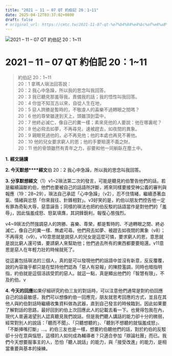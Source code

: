 ```yaml
---
title: "2021 – 11 – 07 QT 約伯記 20：1~11"
date: 2025-04-12T03:37:02+0800
draft: false
# original_url: https://cmtc.tw/2021-11-07-qt-%e7%b4%84%e4%bc%af%e8%a8%98-20%ef%bc%9a111
---
```


![2021 – 11 – 07 QT 約伯記 20：1~11](/images/qt.jpg   "2021 – 11 – 07 QT 約伯記 20：1~11")

# 2021 – 11 – 07 QT 約伯記 20：1~11

> 約伯記 20：1~11  
> 20：1 拿瑪人瑣法回答說：  
> 20：2 我心中急躁，所以我的思念叫我回答。  
> 20：3 我已聽見那羞辱我，責備我的話；我的悟性叫我回答。  
> 20：4 你豈不知亙古以來，自從人生在地，  
> 20：5 惡人誇勝是暫時的，不敬虔人的喜樂不過轉眼之間嗎？  
> 20：6 他的尊榮雖達到天上，頭雖頂到雲中，  
> 20：7 他終必滅亡，像自己的糞一樣；素來見他的人要說：他在哪裏呢？  
> 20：8 他必飛去如夢，不再尋見，速被趕去，如夜間的異象。  
> 20：9 親眼見過他的，必不再見他；他的本處也再見不著他。  
> 20：10 他的兒女要求窮人的恩；他的手要賠還不義之財。  
> 20：11 他的骨頭雖然有青年之力，卻要和他一同躺臥在塵土中。

**1.** **經文誦讀**

**2. 今天默想****經文**伯 20：2 我心中急躁，所以我的思念叫我回答。

**3. 分享默想經文**（1）v1~2瑣法第二次的發言，可能是聽見約伯警告他們的話，若是繼續論斷約伯，他們也要被自己的話語所評斷，將來同樣要接受神公義的審判與報應（19：28~29），瑣法自己承認「心中急躁」（v2），忍不住情緒，繼續憑著血氣、情緒與忿怒「你來我往、針鋒相對」。v3好笑的是，約伯以朋友們控告他一定有罪為奇恥大辱，惡意誣告；同樣的瑣法也把約伯反駁的話語當作是對他們的「羞辱」，因此惱羞成怒、怒氣填膺，其詞鋒銳利，報復心態強烈。

v4~9瑣法仍然強調惡人的誇勝、喜樂、尊榮，都是暫時的、不過轉眼之間、終必滅亡，像自己的糞一樣、無處可尋。他們飛去如夢、被趕去如夜間的異象（v8）；不再得見（v9）。v10意思就是說惡人的兒女是這麼可憐，要求窮人的恩，意思就是說比窮人還可憐，要請窮人來幫助他；他們過去所有的東西都要要賠還。v11意思是惡人在年輕力壯的時候就死了。

從這裏包括瑣法的三個人，真的是可以發現他們的話語中並沒有新意，反反覆覆，說的內容幾乎都只是在堅持他們認為「惡人有惡報」的陳腔濫調，同時也暗指明指，約伯就是這個活該受罰的惡人。就這一點，真是顯出他們的「智慧有限」，不及約伯。v

**4. 今天的回應**如果仔細研究約伯三友的對話時，可以注意他們通常是對約伯回應自己的話最敏感，我們可以想像約伯一回應完，朋友就思考回應的方式，並且在其他人與約伯對話時繼續收集資料做為武器，直到自己發言的時候臨到。因此如果要了解對話的思路，最好回到約伯上次回應此人的記載去看一下。也覺得包我在內，現代人普遍渴望別人認真聽見我們說話，但是我們聽人講話的能力卻十分的微弱，經常對別人的說話：「聽而不聞」、「只聽想聽的」、「聽到不想聽的就惱羞成怒」、「不斷挿嘴打斷」…。約伯三友也是一樣，想要約伯聽他們的話，對於約伯的反駁卻十分在意與惱怒，這樣的人如何成為輔導者？只適合參加「辯論社團」而已。我們今天想要服事主的人，恐怕「聽人說話」的能力，與「接受改進」的能力，是相當重要與基本的操練。